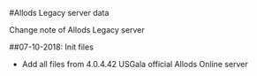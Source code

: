 #Allods Legacy server data

Change note of Allods Legacy server

##07-10-2018: Init files
+ Add all files from 4.0.4.42 USGala official Allods Online server
